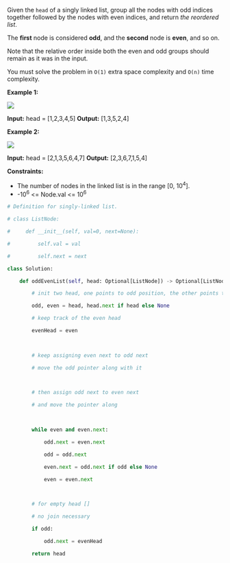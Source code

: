 Given the `head` of a singly linked list, group all the nodes with odd indices together followed by the nodes with even indices, and return _the reordered list_.

The **first** node is considered **odd**, and the **second** node is **even**, and so on.

Note that the relative order inside both the even and odd groups should remain as it was in the input.

You must solve the problem in `O(1)` extra space complexity and `O(n)` time complexity.

**Example 1:**

![](https://assets.leetcode.com/uploads/2021/03/10/oddeven-linked-list.jpg)

**Input:** head = [1,2,3,4,5]
**Output:** [1,3,5,2,4]

**Example 2:**

![](https://assets.leetcode.com/uploads/2021/03/10/oddeven2-linked-list.jpg)

**Input:** head = [2,1,3,5,6,4,7]
**Output:** [2,3,6,7,1,5,4]

**Constraints:**

-   The number of nodes in the linked list is in the range [0, 10<sup>4</sup>].
-   -10<sup>6</sup> <= Node.val <= 10<sup>6</sup>

```python
# Definition for singly-linked list.

# class ListNode:

#     def __init__(self, val=0, next=None):

#         self.val = val

#         self.next = next

class Solution:

    def oddEvenList(self, head: Optional[ListNode]) -> Optional[ListNode]:

        # init two head, one points to odd position, the other points to even position

        odd, even = head, head.next if head else None

        # keep track of the even head

        evenHead = even

  

        # keep assigning even next to odd next

        # move the odd pointer along with it

  

        # then assign odd next to even next

        # and move the pointer along

  

        while even and even.next:

            odd.next = even.next

            odd = odd.next

            even.next = odd.next if odd else None

            even = even.next

  

        # for empty head []

        # no join necessary

        if odd:

            odd.next = evenHead

        return head
```